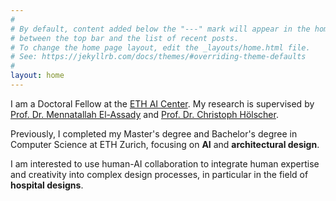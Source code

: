 ```yaml
---
#
# By default, content added below the "---" mark will appear in the home page
# between the top bar and the list of recent posts.
# To change the home page layout, edit the _layouts/home.html file.
# See: https://jekyllrb.com/docs/themes/#overriding-theme-defaults
#
layout: home
---
```


I am a Doctoral Fellow at the [ETH AI Center](https://ai.ethz.ch/about-us/people/doctoral-students.html). My research is supervised by [Prof. Dr. Mennatallah El-Assady](https://ivia.ch) and [Prof. Dr. Christoph Hölscher](https://cog.ethz.ch/people/christoph-hoelscher.html).

Previously, I completed my Master's degree and Bachelor's degree in Computer Science at ETH Zurich, focusing on **AI** and **architectural design**.

I am interested to use human-AI collaboration to integrate human expertise and creativity into complex design processes, in particular in the field of **hospital designs**.
